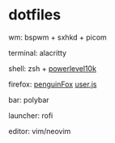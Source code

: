 # dotfiles

wm: bspwm + sxhkd + picom

terminal: alacritty

shell: zsh + [powerlevel10k](https://github.com/romkatv/powerlevel10k)

firefox:
        [penguinFox](https://github.com/p3nguin-kun/penguinFox)
        [user.js](https://github.com/arkenfox/user.js/)

bar: polybar

launcher: rofi

editor: vim/neovim
